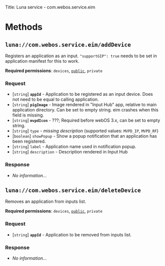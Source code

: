 Title: Luna service - com.webos.service.eim

# Methods
## `luna://com.webos.service.eim/addDevice`
Registers an application as an input. `"supportGIP": true` needs to be set in application manifest for this to work.

**Required permissions**: `devices`, <u>`public`</u>, `private`
### Request
 * [`string`] **`appId`** - Application to be registered as an input device. Does not need to be equal to calling application.
 * [`string`] **`pigImage`** - Image rendered in "Input Hub" app, relative to main application directory. Can be set to empty string. eim crashes when this field is missing.
 * [`string`] **`mvpdIcon`** - ???; Required before webOS 3.x, can be set to empty string.
 * [`string`] `type` - *missing description* (supported values: `MVPD_IP`, `MVPD_RF`)
 * [`boolean`] `showPopup` - Show a popup notification that an application has been registered.
 * [`string`] `label` - Application name used in notification popup.
 * [`string`] `description` - Description rendered in Input Hub

### Response
 * *No information...*

## `luna://com.webos.service.eim/deleteDevice`
Removes an application from inputs list.

**Required permissions**: `devices`, <u>`public`</u>, `private`
### Request
 * [`string`] **`appId`** - Application to be removed from inputs list.

### Response
 * *No information...*

